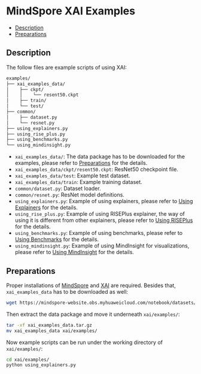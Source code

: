 # MindSpore XAI Examples

<!-- TOC -->

- [Description](#description)
- [Preparations](#preparations)

<!-- /TOC -->

## Description

The follow files are example scripts of using XAI:

```bash
examples/
├── xai_examples_data/
│    ├── ckpt/
│    │    └── resent50.ckpt
│    ├── train/
│    └── test/
├── common/
│    ├── dataset.py
│    └── resnet.py
├── using_explainers.py
├── using_rise_plus.py
├── using_benchmarks.py
└── using_mindinsight.py
```

- `xai_examples_data/`: The data package has to be downloaded for the examples, please refer to [Preparations](#preparations) for the details.
- `xai_examples_data/ckpt/resent50.ckpt`: ResNet50 checkpoint file.
- `xai_examples_data/test`: Example test dataset.
- `xai_examples_data/train`: Example training dataset.
- `common/dataset.py`: Dataset loader.
- `common/resnet.py`: ResNet model definitions.
- `using_explainers.py`: Example of using explainers, please refer to [Using Explainers](https://www.mindspore.cn/xai/docs/en/master/using_explainers.html) for the details.
- `using_rise_plus.py`: Example of using RISEPlus explainer, the way of using it is different from other explainers, please refer to [Using RISEPlus](https://www.mindspore.cn/xai/docs/en/master/using_explainers.html#using-riseplus) for the details.
- `using_benchmarks.py`: Example of using benchmarks, please refer to [Using Benchmarks](https://www.mindspore.cn/xai/docs/en/master/using_benchmarks.html) for the details.
- `using_mindinsight.py`: Example of using MindInsight for visualizations, please refer to [Using MindInsight](https://www.mindspore.cn/xai/docs/en/master/using_mindinsight.html) for the details.

## Preparations

Proper installations of [MindSpore](https://www.mindspore.cn/install) and [XAI](https://www.mindspore.cn/xai/docs/en/master/installation.html) are required. Besides that, `xai_examples_data` has to be downloaded as well:

```bash
wget https://mindspore-website.obs.myhuaweicloud.com/notebook/datasets/xai/xai_examples_data.tar.gz
```

Then extract the data package and move it underneath `xai/examples/`:

```bash
tar -xf xai_examples_data.tar.gz
mv xai_examples_data xai/examples/
```

Now example scripts can be run under the working directory of `xai/examples/`:

```bash
cd xai/examples/
python using_explainers.py
```
